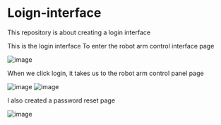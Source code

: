# Loign-interface

This repository is about creating a login interface


This is the login interface
To enter the robot arm control interface page


![image](https://user-images.githubusercontent.com/85804755/128380573-3af88ba5-146e-4c5c-8454-c428188d6bf4.png)




When we click login, it takes us to the robot arm control panel page

![image](https://user-images.githubusercontent.com/85804755/128266729-774dd66d-2398-4066-97d5-e7739343008b.png)
![image](https://user-images.githubusercontent.com/85804755/128266753-b96ecdd0-1ef7-4cf8-b93b-77854461c796.png)

I also created a password reset page


![image](https://user-images.githubusercontent.com/85804755/128269951-e8020227-05e8-439a-ad67-f1e8f2afe235.png)

